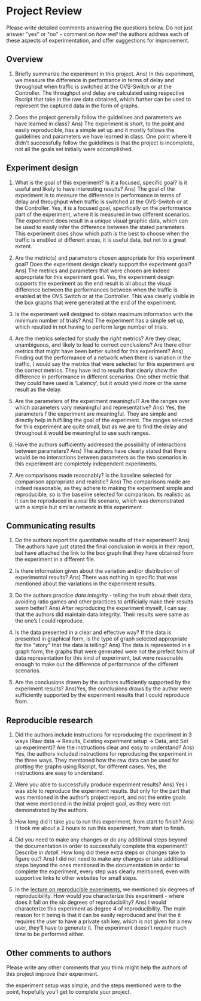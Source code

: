 
Project Review
=====================================================


Please write detailed comments answering the questions below.
Do not just answer "yes" or "no" - comment on *how well* the authors
address each of these aspects of experimentation, and offer
suggestions for improvement.

## Overview

1) Briefly summarize the experiment in this project.
Ans) In this experiment, we measure the difference in performance in terms of delay and throughput when traffic is switched at the OVS-Switch or at the Controller.
The throughput and delay are calculated using respective Rscript that take in the raw data obtained, which further can be used to represent the captured data
in the form of graphs.


2) Does the project generally follow the guidelines and parameters we have
learned in class?
Ans) The experiment is short, to the point and easily reproducible, has a simple set up and it mostly follows the guidelines and parameters we have learned in class.
One point where it didn’t successfully follow the guidelines is that the project is incomplete, not all the goals set initially were accomplished.



## Experiment design

1) What is the goal of this experiment? Is it a focused, specific goal?
Is it useful and likely to have interesting results?
Ans) The goal of the experiment is to measure the difference in performance in terms of delay and throughput when traffic is switched at the OVS-Switch or at the Controller.
Yes, it is a focused goal, specifically on the performance part of the experiment, where it is measured in two different scenarios.
The experiment does result in a unique visual graphic data, which can be used to easily infer the difference between the stated parameters.
This experiment does show which path is the best to choose when the traffic is enabled at different areas, it is useful data, but not to a great extent.

2) Are the metric(s) and parameters chosen appropriate for this
experiment goal? Does the experiment design clearly support the experiment goal?
Ans) The metrics and parameters that were chosen are indeed appropriate for this experiment goal.
Yes, the experiment design supports the experiment as the end result is all about the visual difference between the performances between when the traffic is enabled
at the OVS Switch or at the Controller. This was clearly visible in the box graphs that were generated at the end of the experiment.

3) Is the experiment well designed to obtain maximum information with the
minimum number of trials?
Ans) The experiment has a simple set up, which resulted in not having to perform large number of trials.

4) Are the metrics selected for study the *right* metrics? Are they clear,
unambiguous, and likely to lead to correct conclusions? Are there other
metrics that might have been better suited for this experiment?
Ans) Finding out the performance of a network when there is variation in  the traffic, I would say the metrics that were selected for this experiment are the correct metrics.
They have led to results that clearly show the difference in performance in different scenarios. One other metric that they could have used is ‘Latency’,
but it would yield more or the same result as the delay.

5) Are the parameters of the experiment meaningful? Are the ranges
over which parameters vary meaningful and representative?
Ans) Yes, the parameters f the experiment are meaningful. They are simple and directly help in fulfilling the goal of the experiment.
The ranges selected for this experiment are quite small, but as we are to find the delay and throughout it would be meaningful to use such ranges.

6) Have the authors sufficiently addressed the possibility of interactions
between parameters?
Ans) The authors have clearly stated that there would be no interactions between parameters as the two scenarios in this experiment are completely independent experiments.


7) Are comparisons made reasonably? Is the baseline selected for comparison appropriate
and realistic?
Ans) The comparisons made are indeed reasonable, as they adhere to making the experiment simple and reproducible, so is the baseline selected for comparison.
Its realistic as it can be reproduced in a real life scenario, which was demonstrated with a simple but similar network in this experiment.


## Communicating results


1) Do the authors report the quantitative results of their experiment?
Ans) The authors have just stated the final conclusion in words in their report, but have attached the link to the box graph that they have obtained from the experiment in a different file.

2) Is there information given about the variation and/or distribution of
experimental results?
Ans) There was nothing in specific that was mentioned about the variations in the experiment results.

3) Do the authors practice *data integrity* - telling the truth about their data,
avoiding ratio games and other practices to artificially make their results seem better?
Ans) After reproducing the experiment myself, I can say that the authors did maintain data integrity. Their results were same as the one’s I could reproduce.

4) Is the data presented in a clear and effective way? If the data is presented in
graphical form, is the type of graph selected appropriate for the "story" that
the data is telling?
Ans) The data is represented in a graph form, the graphs that were generated were not the prefect form of data representation for this kind of experiment,
but were reasonable enough to make out the difference of performance of the different scenarios.

5) Are the conclusions drawn by the authors sufficiently supported by the
experiment results?
Ans)Yes, the conclusions draws by the author were sufficiently supported by the experiment results that I could reproduce from.


## Reproducible research


1) Did the authors include instructions for reproducing the experiment in 3 ways (Raw data -> Results,
Existing experiment setup -> Data, and Set up experiment)? Are the instructions clear
and easy to understand?
Ans) Yes, the authors included instructions for reproducing the experiment in the three ways. They mentioned how the raw data can be used for
plotting the graphs using Rscript, for different cases. Yes, the instructions are easy to understand.

2) Were you able to successfully produce experiment results?
Ans) Yes I was able to reproduce the experiment results. But only for the part that was mentioned in the author’s project report,
and not the entire goals that were mentioned in the initial project goal, as they were not demonstrated by the authors.

3) How long did it take you to run this experiment, from start to finish?
Ans) It took me about a 2 hours to run this experiment, from start to finish.

4) Did you need to make any changes or do any additional steps beyond the documentation in order to successfully complete this experiment? Describe *in detail*. How long did these extra steps or changes take to figure out?
Ans) I did not need to make any changes or take additional steps beyond the ones mentioned in the documentation in order to complete the experiment,
every step was clearly mentioned, even with supportive links to other websites for small steps.

5) In the [lecture on reproducible experiments](http://witestlab.poly.edu/~ffund/el6383/files/Reproducible+experiments.pdf), we mentioned six degrees of reproducibility. How would you characterize this experiment - where does it fall on the six degrees of reproducibility?
Ans) I would characterize this experiment as degree 4 of reproducibility. The main reason for it being is that it can be easily reproduced and that the it
requires the user to have a private ssh key, which is not given for a new user, they’ll have to generate it. The experiment doesn’t require much time to be performed either.


## Other comments to authors

Please write any other comments that you think might help the authors
of this project improve their experiment.


the experiment setup was simple, and the steps mentioned were to the point, hopefully you'l get to complete your project.
